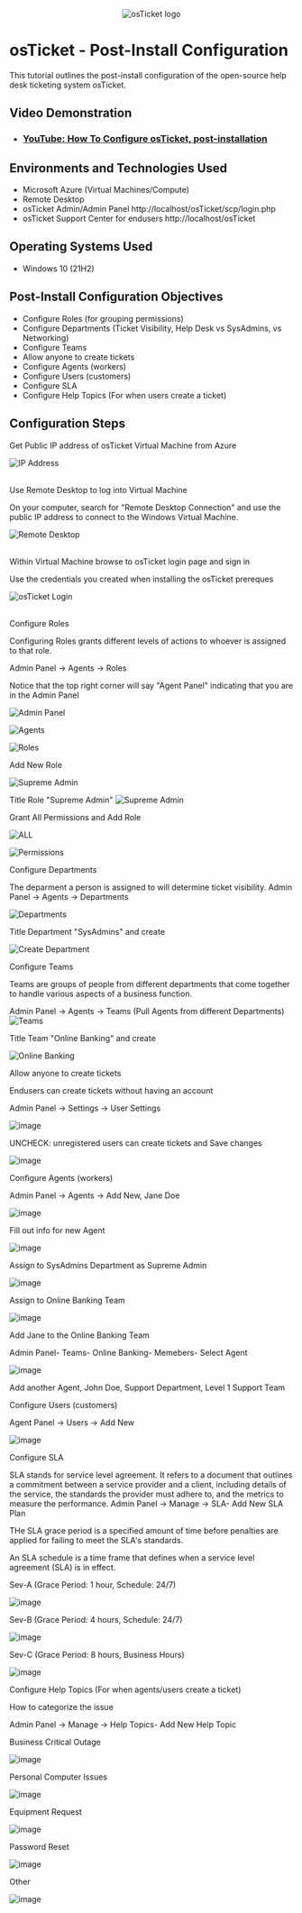 <p align="center">
<img src="https://i.imgur.com/Clzj7Xs.png" alt="osTicket logo"/>
</p>

<h1>osTicket - Post-Install Configuration</h1>
This tutorial outlines the post-install configuration of the open-source help desk ticketing system osTicket.<br />


<h2>Video Demonstration</h2>

- ### [YouTube: How To Configure osTicket, post-installation](https://www.youtube.com)

<h2>Environments and Technologies Used</h2>

- Microsoft Azure (Virtual Machines/Compute)
- Remote Desktop
- osTicket Admin/Admin Panel http://localhost/osTicket/scp/login.php
- osTicket Support Center for endusers http://localhost/osTicket

<h2>Operating Systems Used </h2>

- Windows 10</b> (21H2)

<h2>Post-Install Configuration Objectives</h2>

- Configure Roles (for grouping permissions)
- Configure Departments (Ticket Visibility, Help Desk vs SysAdmins, vs Networking)
- Configure Teams
- Allow anyone to create tickets
- Configure Agents (workers)
- Configure Users (customers)
- Configure SLA
- Configure Help Topics (For when users create a ticket)

<h2>Configuration Steps</h2>
Get Public IP address of osTicket Virtual Machine from Azure
<p>

![IP Address](https://github.com/user-attachments/assets/9dd4ebec-b527-440e-b4b0-22ceb390b0ae)


</p>
<p>

</p>
<br />
Use Remote Desktop to log into Virtual Machine

On your computer, search for "Remote Desktop Connection" and use the public IP address to connect to the Windows Virtual Machine.

<p>

![Remote Desktop](https://github.com/user-attachments/assets/5bed827d-84fb-4e99-aa9c-3c56dd290885)

</p>
<p>
</p>
<br />
Within Virtual Machine browse to osTicket login page and sign in

Use the credentials you created when installing the osTicket prereques

<p>

![osTicket Login](https://github.com/user-attachments/assets/313e69ed-e465-4ce0-9337-0b6bdac38282)


</p>
<p>
</p>
<br />
Configure Roles

Configuring Roles grants different levels of actions to whoever is assigned to that role.

Admin Panel -> Agents -> Roles

Notice that the top right corner will say "Agent Panel" indicating that you are in the Admin Panel

![Admin Panel](https://github.com/user-attachments/assets/853a619d-6199-463f-85e1-b3c27cc258fe)









![Agents](https://github.com/user-attachments/assets/5b71a2a9-d06f-41ae-a5ee-fc26c9ee29d0)

![Roles](https://github.com/user-attachments/assets/b134ba55-2afe-4760-b136-e7f07a63f310)








Add New Role

![Supreme Admin](https://github.com/user-attachments/assets/b281b76e-ee67-4663-a275-367ceb471fad)


Title Role "Supreme Admin"
![Supreme Admin](https://github.com/user-attachments/assets/992277b3-c498-4511-b89a-e7d62dfe85a6)



Grant All Permissions and Add Role

![ALL](https://github.com/user-attachments/assets/3f7a4136-08a0-4c82-9b5c-87f4fd5d2ea3)

![Permissions](https://github.com/user-attachments/assets/6208dbcb-7a58-4ebb-91c6-5b1c29dcb982)


Configure Departments

The deparment a person is assigned to will determine ticket visibility.
Admin Panel -> Agents -> Departments

![Departments](https://github.com/user-attachments/assets/93d64db4-a24b-4f63-851a-6bb50a04dcb2)

Title Department "SysAdmins" and create

![Create Department](https://github.com/user-attachments/assets/d817f0ed-bb83-43ec-861d-70e1b79e9d35)





Configure Teams

Teams are groups of people from different departments that come together to handle various aspects of a business function.

Admin Panel -> Agents -> Teams (Pull Agents from different Departments)
![Teams](https://github.com/user-attachments/assets/e24b3f4a-b777-4e81-aa3b-439942c71db9)


Title Team "Online Banking" and create

![Online Banking](https://github.com/user-attachments/assets/c8a256f0-9055-4fa6-a610-7115630d0f1c)


Allow anyone to create tickets

Endusers can create tickets without having an account

Admin Panel -> Settings -> User Settings

![image](https://github.com/user-attachments/assets/9abbb37b-3bb4-4ed4-ba22-18b96d5e281b)




UNCHECK: unregistered users can create tickets and Save changes

![image](https://github.com/user-attachments/assets/3d2d2ab5-878c-461c-b0bf-b0cd9c08e909)

Configure Agents (workers)

Admin Panel -> Agents -> Add New, Jane Doe

![image](https://github.com/user-attachments/assets/c9fd36ee-f59b-48cf-94f2-5e86309d8bde)


Fill out info for new Agent

![image](https://github.com/user-attachments/assets/cc543aa9-b4da-4e39-b816-d7c7a12f4a50)

Assign to SysAdmins Department as Supreme Admin

![image](https://github.com/user-attachments/assets/bdef5491-ad69-4033-bb3d-cab9ddcf8137)

Assign to Online Banking Team

![image](https://github.com/user-attachments/assets/0255c4a4-c9fb-4f5f-b4b2-d959d0a3427f)


Add Jane to the Online Banking Team

Admin Panel- Teams- Online Banking- Memebers- Select Agent

![image](https://github.com/user-attachments/assets/93a71821-0bea-43a9-a114-f386468abb43)


Add another Agent, John Doe, Support Department, Level 1 Support Team


Configure Users (customers)

Agent Panel -> Users -> Add New

![image](https://github.com/user-attachments/assets/1b7474f9-7880-4b86-b927-8d8244395e9a)

Configure SLA

SLA stands for service level agreement. It refers to a document that outlines a commitment between a service provider and a client, including details of the service, the standards the provider must adhere to, and the metrics to measure the performance.
Admin Panel -> Manage -> SLA- Add New SLA Plan

THe SLA grace period is a specified amount of time before penalties are applied for failing to meet the SLA's standards.

An SLA schedule is a time frame that defines when a service level agreement (SLA) is in effect.

Sev-A (Grace Period: 1 hour, Schedule: 24/7)

![image](https://github.com/user-attachments/assets/9ca9f9c1-4f29-4cb6-ac56-ca62a030de97)


Sev-B (Grace Period: 4 hours, Schedule: 24/7)

![image](https://github.com/user-attachments/assets/e12e1d30-101b-4152-9988-e75d079106e4)

Sev-C (Grace Period: 8 hours, Business Hours)

![image](https://github.com/user-attachments/assets/e2f405c1-7ffa-4c80-abc6-414db57ffd61)

Configure Help Topics (For when agents/users create a ticket)

How to categorize the issue

Admin Panel -> Manage -> Help Topics- Add New Help Topic

Business Critical Outage

![image](https://github.com/user-attachments/assets/88878752-51b3-439d-97c9-1e9689864409)


Personal Computer Issues

![image](https://github.com/user-attachments/assets/d70792be-26e5-41fb-8945-a8bf73adc622)


Equipment Request

![image](https://github.com/user-attachments/assets/8cea545f-2728-40d7-ae13-baf211515bed)


Password Reset

![image](https://github.com/user-attachments/assets/c1b4abc5-e305-43a8-98ad-7aa5cca6384f)


Other

![image](https://github.com/user-attachments/assets/f9fa40bf-7661-4bf3-8946-9739fc34d2dd)









 

